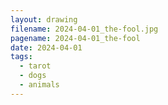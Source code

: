 ```yaml
---
layout: drawing
filename: 2024-04-01_the-fool.jpg
pagename: 2024-04-01_the-fool
date: 2024-04-01
tags:
  - tarot
  - dogs
  - animals
---
```


